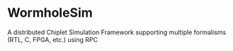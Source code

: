 # WormholeSim
A distributed Chiplet Simulation Framework supporting multiple formalisms (RTL, C, FPGA, etc.) using RPC
